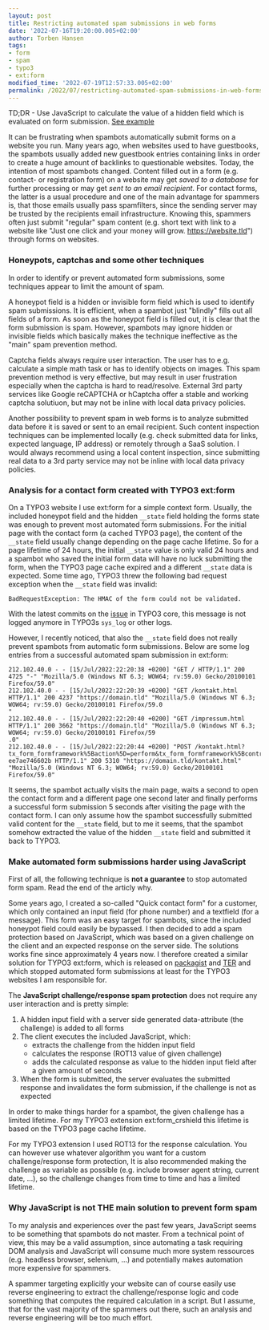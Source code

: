 ```yaml
---
layout: post
title: Restricting automated spam submissions in web forms
date: '2022-07-16T19:20:00.005+02:00'
author: Torben Hansen
tags: 
- form
- spam
- typo3
- ext:form
modified_time: '2022-07-19T12:57:33.005+02:00'
permalink: /2022/07/restricting-automated-spam-submissions-in-web-forms.html
---
```


TD;DR - Use JavaScript to calculate the value of a hidden field which is evaluated on form
submission. [See example](/2022/07/restricting-automated-spam-submissions-in-web-forms.html#make-automated-form-submissions-harder-using-javascript)

It can be frustrating when spambots automatically submit forms on a website you run. Many years ago, when websites used
to have guestbooks, the spambots usually added new guestbook entries containing links in order to create a huge amount
of backlinks to questionable websites. Today, the intention of most spambots changed. Content filled out in a form (e.g.
contact- or registration form) on a website may get *saved to a database* for further processing or may get *sent to an
email recipient*. For contact forms, the latter is a usual procedure and one of the main advantage for spammers is, that
those emails usually pass spamfilters, since the sending server may be trusted by the recipients email infrastructure.
Knowing this, spammers often just submit "regular" spam content (e.g. short text with link to a website like "Just one
click and your money will grow. https://website.tld") through forms on websites.

### Honeypots, captchas and some other techniques

In order to identify or prevent automated form submissions, some techniques appear to limit the amount of 
spam. 

A honeypot field is a hidden or invisible form field which is used to identify spam submissions. It is efficient,
when a spambot just "blindly" fills out all fields of a form. As soon as the honeypot field is filled out, it is 
clear that the form submission is spam. However, spambots may ignore hidden or invisible fields which basically 
makes the technique ineffective as the "main" spam prevention method.

Captcha fields always require user interaction. The user has to e.g. calculate a simple math task or has to identify
objects on images. This spam prevention method is very effective, but may result in user frustration especially when
the captcha is hard to read/resolve. External 3rd party services like Google reCAPTCHA or hCaptcha offer a stable
and working captcha solutiuon, but may not be inline with local data privacy policies. 

Another possibility to prevent spam in web forms is to analyze submitted data before it is saved or sent to an email
recipient. Such content inspection techniques can be implemented locally (e.g. check submitted data for links, expected
language, IP address) or remotely through a SaaS solution. I would always recommend using a local content inspection, 
since submitting real data to a 3rd party service may not be inline with local data privacy policies.

### Analysis for a contact form created with TYPO3 ext:form

On a TYPO3 website I use ext:form for a simple context form. Usually, the included honeypot field and the hidden 
`__state` field holding the forms state was enough to prevent most automated form submissions. For the initial page
with the contact form (a cached TYPO3 page), the content of the `__state` field usually change depending on the page 
cache lifetime. So for a page lifetime of 24 hours, the initial `__state` value is only valid 24 hours and a spambot
who saved the initial form data will have no luck submitting the form, when the TYPO3 page cache expired and a 
different `__state` data is expected. Some time ago, TYPO3 threw the following bad request exception when the 
`__state` field was invalid:

```
BadRequestException: The HMAC of the form could not be validated.
```

With the latest commits on the [issue](https://forge.typo3.org/issues/90134) in TYPO3 core, this message is not 
logged anymore in TYPO3s `sys_log` or other logs.

However, I recently noticed, that also the `__state` field does not really prevent spambots from automatic form
submissions. Below are some log entries from a successful automated spam submission in ext:form:

```
212.102.40.0 - - [15/Jul/2022:22:20:38 +0200] "GET / HTTP/1.1" 200 4725 "-" "Mozilla/5.0 (Windows NT 6.3; WOW64; rv:59.0) Gecko/20100101 Firefox/59.0"
212.102.40.0 - - [15/Jul/2022:22:20:39 +0200] "GET /kontakt.html HTTP/1.1" 200 4237 "https://domain.tld" "Mozilla/5.0 (Windows NT 6.3; WOW64; rv:59.0) Gecko/20100101 Firefox/59.0
"
212.102.40.0 - - [15/Jul/2022:22:20:40 +0200] "GET /impressum.html HTTP/1.1" 200 3662 "https://domain.tld" "Mozilla/5.0 (Windows NT 6.3; WOW64; rv:59.0) Gecko/20100101 Firefox/59
.0"
212.102.40.0 - - [15/Jul/2022:22:20:44 +0200] "POST /kontakt.html?tx_form_formframework%5Baction%5D=perform&tx_form_formframework%5Bcontroller%5D=FormFrontend&cHash=4057735498895c4baf34
ee7ae746602b HTTP/1.1" 200 5310 "https://domain.tld/kontakt.html" "Mozilla/5.0 (Windows NT 6.3; WOW64; rv:59.0) Gecko/20100101 Firefox/59.0"
```

It seems, the spambot actually visits the main page, waits a second to open the contact form and a different page one 
second later and finally performs a successful form submission 5 seconds after visiting the page with the contact
form. I can only assume how the spambot successfully submitted valid content for the `__state` field, but to me
it seems, that the spambot somehow extracted the value of the hidden `__state` field and submitted it back to TYPO3.

### Make automated form submissions harder using JavaScript

First of all, the following technique is **not a guarantee** to stop automated form spam. Read the end of the articly why. 

Some years ago, I created a so-called "Quick contact form" for a customer, which only contained an input field 
(for phone number) and a textfield (for a message). This form was an easy target for spambots, since the included 
honeypot field could easily be bypassed. I then decided to add a spam protection based on JavaScript, which 
was based on a given challenge on the client and an expected response on the server side. The solutions works 
fine since approximately 4 years now. I therefore created a similar solution for TYPO3 ext:form, which is released
on [packagist](https://packagist.org/packages/derhansen/form_crshield) and 
[TER](https://extensions.typo3.org/extension/form_crshield) and which stopped automated form submissions at least 
for the TYPO3 websites I am responsible for.

The **JavaScript challenge/response spam protection** does not require any user interaction and is pretty simple:

1. A hidden input field with a server side generated data-attribute (the challenge) is added to all forms
2. The client executes the included JavaScript, which:
   * extracts the challenge from the hidden input field
   * calculates the response (ROT13 value of given challenge)
   * adds the calculated response as value to the hidden input field after a given amount of seconds
3. When the form is submitted, the server evaluates the submitted response and invalidates the form submission, 
   if the challenge is not as expected 

In order to make things harder for a spambot, the given challenge has a limited lifetime. For my TYPO3 extension 
ext:form_crshield this lifetime is based on the TYPO3 page cache lifetime. 

For my TYPO3 extension I used ROT13 for the response calculation. You can however use whatever algorithm you want 
for a custom challenge/response form protection, It is also recommended making the challenge as variable as 
possible (e.g. include browser agent string, current date, ...), so the challenge changes from time to time 
and has a limited lifetime.

### Why JavaScript is not THE main solution to prevent form spam  

To my analysis and experiences over the past few years, JavaScript seems to be something that spambots do not master. 
From a technical point of view, this may be a valid assumption, since automating a task requiring DOM analysis and 
JavaScript will consume much more system ressources (e.g. headless browser, selenium, ...) and potentially makes
automation more expensive for spammers.

A spammer targeting explicitly your website can of course easily use reverse engineering to extract the 
challenge/response logic and code something that computes the required calculation in a script. But I assume, that 
for the vast majority of the spammers out there, such an analysis and reverse engineering will be too much effort.
 